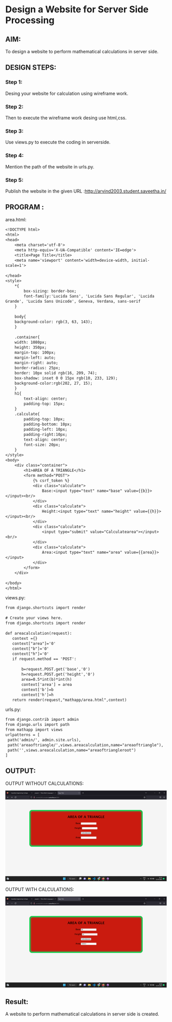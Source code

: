 # Design a Website for Server Side Processing

## AIM:
To design a website to perform mathematical calculations in server side.

## DESIGN STEPS:

### Step 1:

Desing your website for calculation using wireframe work.

### Step 2:

Then to execute the wireframe work desing use html,css.

### Step 3:

Use views.py to execute the coding in serverside.

### Step 4:

Mention the path of the website in urls.py.

### Step 5:

Publish the website in the given URL :http://arvind2003.student.saveetha.in/


## PROGRAM :

area.html:
```
<!DOCTYPE html>
<html>
<head>
    <meta charset='utf-8'>
    <meta http-equiv='X-UA-Compatible' content='IE=edge'>
    <title>Page Title</title>
    <meta name='viewport' content='width=device-width, initial-scale=1'>
    
</head>
<style>
    *{
        box-sizing: border-box;
        font-family:'Lucida Sans', 'Lucida Sans Regular', 'Lucida Grande', 'Lucida Sans Unicode', Geneva, Verdana, sans-serif
    }

    body{
    background-color: rgb(3, 63, 143);
    }

    .container{
    width: 1080px;
    height: 350px;
    margin-top: 100px;
    margin-left: auto;
    margin-right: auto;
    border-radius: 25px;
    border: 10px solid rgb(16, 209, 74);
    box-shadow: inset 0 0 15px rgb(10, 233, 129);
    background-color:rgb(202, 27, 15);
    }
    h1{
        text-align: center;
        padding-top: 15px;
    }
    .calculate{
        padding-top: 10px;
        padding-bottom: 10px;
        padding-left: 10px;
        padding-right:10px;
        text-align: center;
        font-size: 20px;
    }
</style>
<body>
    <div class="container">
        <h1>AREA OF A TRIANGLE</h1>
        <form method="POST">
            {% csrf_token %}
            <div class="calculate"> 
                Base:<input type="text" name="base" value={{b}}></input><br/>
            </div>
            <div class="calculate">
                Height:<input type="text" name="height" value={{h}}></input><br/>
            </div>
            <div class="calculate">
                <input type="submit" value="Calculatearea"></input><br/>
            </div>
            <div class="calculate">
                Area:<input type="text" name="area" value={{area}}></input>
            </div>
        </form>
    </div>
    
</body>
</html>
```
views.py:
```
from django.shortcuts import render

# Create your views here.
from django.shortcuts import render

def areacalculation(request):
   context ={}
   context["area"]='0'
   context["b"]='0'
   context["h"]='0'
   if request.method == 'POST':
       
       b=request.POST.get('base','0')
       h=request.POST.get('height','0')
       area=0.5*int(b)*int(h)
       context['area'] = area
       context['b']=b
       context['h']=h
   return render(request,"mathapp/area.html",context)
   ```
   urls.py:
   ```
   from django.contrib import admin
from django.urls import path
from mathapp import views
urlpatterns = [
    path('admin/', admin.site.urls),
    path('areaoftriangle/',views.areacalculation,name="areaoftriangle"),
    path('',views.areacalculation,name="areaoftriangleroot")
]
```

## OUTPUT:
OUTPUT WITHOUT CALCULATIONS:

![output](/Screenshot_20230112_082019.png)

OUTPUT WITH CALCULATIONS:

![output](/Screenshot_20230112_080926.png)

## Result:

A website to perform mathematical calculations in server side is created.


